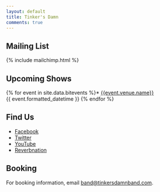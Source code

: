 ```yaml
---
layout: default
title: Tinker's Damn
comments: true
---
```


## Mailing List

{% include mailchimp.html %}

## Upcoming Shows

{% for event in site.data.bitevents %}* [{{event.venue.name}}]({{event.facebook_rsvp_url}})<br />
  {{ event.formatted_datetime }}
{% endfor %}

## Find Us

* [Facebook](http://facebook.com/tinkersdamnband)
* [Twitter](http://twitter.com/tinkersdamnband)
* [YouTube](https://www.youtube.com/channel/UC-62Xkpp556fVzHziz5NLXw)
* [Reverbnation](https://www.reverbnation.com/tinkersdamnband)

## Booking

For booking information, email [band@tinkersdamnband.com](mailto:band@tinkersdamnband.com).